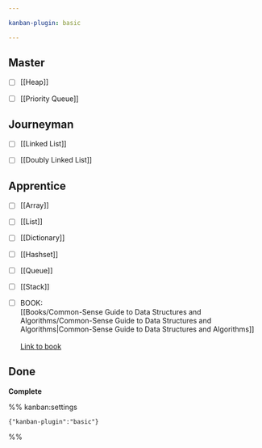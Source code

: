 ```yaml
---

kanban-plugin: basic

---
```


## Master

- [ ] [[Heap]]
- [ ] [[Priority Queue]]


## Journeyman

- [ ] [[Linked List]]
- [ ] [[Doubly Linked List]]


## Apprentice

- [ ] [[Array]]
- [ ] [[List]]
- [ ] [[Dictionary]]
- [ ] [[Hashset]]
- [ ] [[Queue]]
- [ ] [[Stack]]
- [ ] BOOK:<br>[[Books/Common-Sense Guide to Data Structures and Algorithms/Common-Sense Guide to Data Structures and Algorithms|Common-Sense Guide to Data Structures and Algorithms]]<br><br>[Link to book](https://www.amazon.com/Common-Sense-Guide-Structures-Algorithms-Second-dp-1680507222/dp/1680507222)


## Done

**Complete**




%% kanban:settings
```
{"kanban-plugin":"basic"}
```
%%
